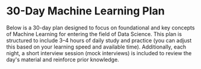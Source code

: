 # 30-Day Machine Learning Plan
 Below is a 30-day plan designed to focus on foundational and key concepts of Machine Learning for entering the field of Data Science. This plan is structured to include 3–4 hours of daily study and practice (you can adjust this based on your learning speed and available time). Additionally, each night, a short interview session (mock interviews) is included to review the day's material and reinforce prior knowledge.
